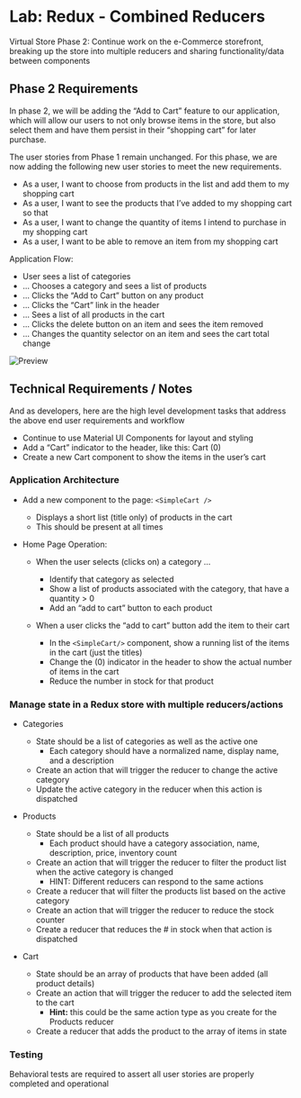 # Lab: Redux - Combined Reducers

Virtual Store Phase 2: Continue work on the e-Commerce storefront, breaking up the store into multiple reducers and sharing functionality/data between components

## Phase 2 Requirements

In phase 2, we will be adding the “Add to Cart” feature to our application, which will allow our users to not only browse items in the store, but also select them and have them persist in their “shopping cart” for later purchase.

The user stories from Phase 1 remain unchanged. For this phase, we are now adding the following new user stories to meet the new requirements.

- As a user, I want to choose from products in the list and add them to my shopping cart
- As a user, I want to see the products that I’ve added to my shopping cart so that
- As a user, I want to change the quantity of items I intend to purchase in my shopping cart
- As a user, I want to be able to remove an item from my shopping cart

Application Flow:

- User sees a list of categories
- … Chooses a category and sees a list of products
- … Clicks the “Add to Cart” button on any product
- … Clicks the “Cart” link in the header
- … Sees a list of all products in the cart
- … Clicks the delete button on an item and sees the item removed
- … Changes the quantity selector on an item and sees the cart total change

![Preview](https://codefellows.github.io/code-401-javascript-guide/curriculum/class-37/lab/preview.png)

## Technical Requirements / Notes

And as developers, here are the high level development tasks that address the above end user requirements and workflow

- Continue to use Material UI Components for layout and styling
- Add a “Cart” indicator to the header, like this: Cart (0)
- Create a new Cart component to show the items in the user’s cart

### Application Architecture

- Add a new component to the page: `<SimpleCart />`
  - Displays a short list (title only) of products in the cart
  - This should be present at all times

- Home Page Operation:
  - When the user selects (clicks on) a category …
    - Identify that category as selected
    - Show a list of products associated with the category, that have a quantity > 0
    - Add an “add to cart” button to each product

  - When a user clicks the “add to cart” button add the item to their cart
    - In the `<SimpleCart/>` component, show a running list of the items in the cart (just the titles)
    - Change the (0) indicator in the header to show the actual number of items in the cart
    - Reduce the number in stock for that product

### Manage state in a Redux store with multiple reducers/actions

- Categories
  - State should be a list of categories as well as the active one
    - Each category should have a normalized name, display name, and a description
  - Create an action that will trigger the reducer to change the active category
  - Update the active category in the reducer when this action is dispatched

- Products
  - State should be a list of all products
    - Each product should have a category association, name, description, price, inventory count
  - Create an action that will trigger the reducer to filter the product list when the active category is changed
    - HINT: Different reducers can respond to the same actions
  - Create a reducer that will filter the products list based on the active category
  - Create an action that will trigger the reducer to reduce the stock counter
  - Create a reducer that reduces the # in stock when that action is dispatched

- Cart
  - State should be an array of products that have been added (all product details)
  - Create an action that will trigger the reducer to add the selected item to the cart
    - **Hint:** this could be the same action type as you create for the Products reducer
  - Create a reducer that adds the product to the array of items in state

### Testing

Behavioral tests are required to assert all user stories are properly completed and operational

